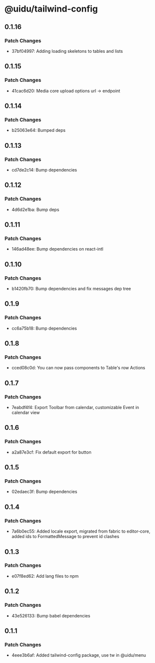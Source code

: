 # @uidu/tailwind-config

## 0.1.16

### Patch Changes

- 37bf04997: Adding loading skeletons to tables and lists

## 0.1.15

### Patch Changes

- 41cac6d20: Media core upload options url -> endpoint

## 0.1.14

### Patch Changes

- b25063e64: Bumped deps

## 0.1.13

### Patch Changes

- cd7de2c14: Bump dependencies

## 0.1.12

### Patch Changes

- 4d6d2e1ba: Bump deps

## 0.1.11

### Patch Changes

- 146ad48ee: Bump dependencies on react-intl

## 0.1.10

### Patch Changes

- b1420fb70: Bump dependencies and fix messages dep tree

## 0.1.9

### Patch Changes

- cc6a75b18: Bump dependencies

## 0.1.8

### Patch Changes

- cced08c0d: You can now pass components to Table's row Actions

## 0.1.7

### Patch Changes

- 7eabdf4f4: Export Toolbar from calendar, customizable Event in calendar view

## 0.1.6

### Patch Changes

- a2a87e3cf: Fix default export for button

## 0.1.5

### Patch Changes

- 02edaec3f: Bump dependencies

## 0.1.4

### Patch Changes

- 7a6b0ec55: Added locale export, migrated from fabric to editor-core, added ids to FormattedMessage to prevent id clashes

## 0.1.3

### Patch Changes

- e07f8ed62: Add lang files to npm

## 0.1.2

### Patch Changes

- 43e526133: Bump babel dependencies

## 0.1.1

### Patch Changes

- 4eee3b6af: Added tailwind-config package, use tw in @uidu/menu
